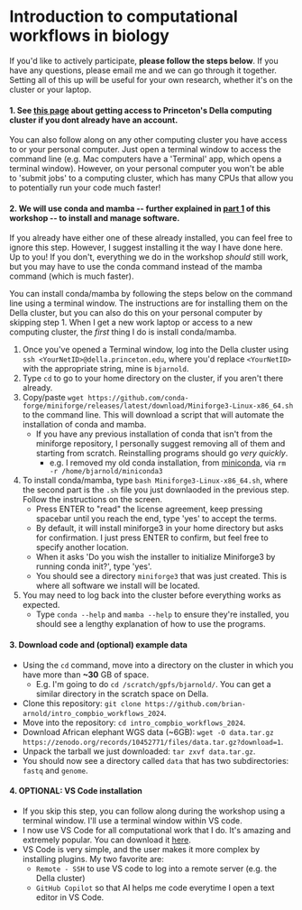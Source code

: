 # Introduction to computational workflows in biology

If you'd like to actively participate, **please follow the steps below**. If you have any questions, please email me and we can go through it together. Setting all of this up will be useful for your own research, whether it's on the cluster or your laptop.

#### 1. See [this page](https://researchcomputing.princeton.edu/systems/della) about getting access to Princeton's Della computing cluster if you dont already have an account.

You can also follow along on any other computing cluster you have access to or your personal computer. Just open a terminal window to access the command line (e.g. Mac computers have a 'Terminal' app, which opens a terminal window). However, on your personal computer you won't be able to 'submit jobs' to a computing cluster, which has many CPUs that allow you to potentially run your code much faster!

#### 2. **We will use conda and mamba -- further explained in [part 1](/part1_basics/) of this workshop -- to install and manage software**. 

If you already have either one of these already installed, you can feel free to ignore this step. However, I suggest installing it the way I have done here. Up to you! If you don't, everything we do in the workshop *should* still work, but you may have to use the conda command instead of the mamba command (which is much faster).

You can install conda/mamba by following the steps below on the command line using a terminal window. The instructions are for installing them on the Della cluster, but you can also do this on your personal computer by skipping step 1. When I get a new work laptop or access to a new computing cluster, the *first* thing I do is install conda/mamba.

1. Once you've opened a Terminal window, log into the Della cluster using `ssh <YourNetID>@della.princeton.edu`, where you'd replace `<YourNetID>` with the appropriate string, mine is `bjarnold`.
2. Type `cd` to go to your home directory on the cluster, if you aren't there already.
3. Copy/paste `wget https://github.com/conda-forge/miniforge/releases/latest/download/Miniforge3-Linux-x86_64.sh` to the command line. This will download a script that will automate the installation of conda and mamba.
    - If you have any previous installation of conda that isn't from the miniforge repository, I personally suggest removing all of them and starting from scratch. Reinstalling programs should go *very quickly*.
        - e.g. I removed my old conda installation, from [miniconda](https://docs.conda.io/projects/miniconda/en/latest/), via `rm -r /home/bjarnold/miniconda3`
4. To install conda/mamba, type `bash Miniforge3-Linux-x86_64.sh`, where the second part is the `.sh` file you just downlaoded in the previous step. Follow the instructions on the screen.
    - Press ENTER to "read" the license agreement, keep pressing spacebar until you reach the end, type 'yes' to accept the terms.
    - By default, it will install miniforge3 in your home directory but asks for confirmation. I just press ENTER to confirm, but feel free to specify another location.
    - When it asks 'Do you wish the installer to initialize Miniforge3 by running conda init?', type 'yes'.
    - You should see a directory `miniforge3` that was just created. This is where all software we install will be located.
5. You may need to log back into the cluster before everything works as expected.
    - Type `conda --help` and `mamba --help` to ensure they're installed, you should see a lengthy explanation of how to use the programs.

#### 3. Download code and (optional) example data

- Using the `cd` command, move into a directory on the cluster in which you have more than **~30** GB of space.
    - E.g. I'm going to do `cd /scratch/gpfs/bjarnold/`. You can get a similar directory in the scratch space on Della.
- Clone this repository: `git clone https://github.com/brian-arnold/intro_compbio_workflows_2024`.
- Move into the repository: `cd intro_compbio_workflows_2024`.
- Download African elephant WGS data (~6GB): `wget -O data.tar.gz https://zenodo.org/records/10452771/files/data.tar.gz?download=1`.
- Unpack the tarball we just downloaded: `tar zxvf data.tar.gz`.
- You should now see a directory called `data` that has two subdirectories: `fastq` and `genome`.

#### 4. OPTIONAL: VS Code installation 
- If you skip this step, you can follow along during the workshop using a terminal window. I'll use a terminal window within VS code.
- I now use VS Code for all computational work that I do. It's amazing and extremely popular. You can download it [here](https://code.visualstudio.com/download).
- VS Code is very simple, and the user makes it more complex by installing plugins. My two favorite are:
    - `Remote - SSH` to use VS code to log into a remote server (e.g. the Della cluster)
    - `GitHub Copilot` so that AI helps me code everytime I open a text editor in VS Code.
    

